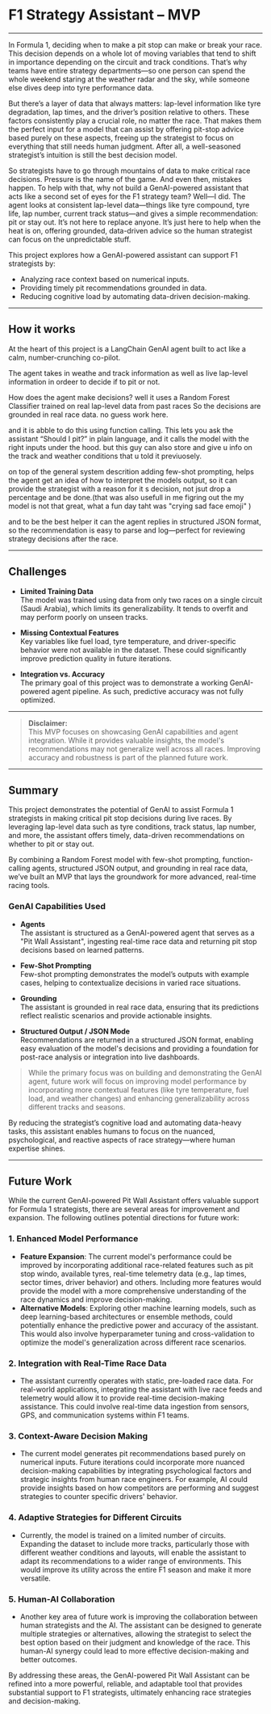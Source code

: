 # F1 Strategy Assistant – MVP
---

In Formula 1, deciding when to make a pit stop can make or break your race. This decision depends on a whole lot of moving variables that tend to shift in importance depending on the circuit and track conditions. That’s why teams have entire strategy departments—so one person can spend the whole weekend staring at the weather radar and the sky, while someone else dives deep into tyre performance data.

But there’s a layer of data that always matters: lap-level information like tyre degradation, lap times, and the driver’s position relative to others. These factors consistently play a crucial role, no matter the race. That makes them the perfect input for a model that can assist by offering pit-stop advice based purely on these aspects, freeing up the strategist to focus on everything that still needs human judgment. After all, a well-seasoned strategist’s intuition is still the best decision model.

So strategists have to go through mountains of data to make critical race decisions. Pressure is the name of the game. And even then, mistakes happen.
To help with that, why not build a GenAI-powered assistant that acts like a second set of eyes for the F1 strategy team?
Well—I did.
The agent looks at consistent lap-level data—things like tyre compound, tyre life, lap number, current track status—and gives a simple recommendation: pit or stay out.
It’s not here to replace anyone. It’s just here to help when the heat is on, offering grounded, data-driven advice so the human strategist can focus on the unpredictable stuff.

This project explores how a GenAI-powered assistant can support F1 strategists by:

- Analyzing race context based on numerical inputs.
- Providing timely pit recommendations grounded in data.
- Reducing cognitive load by automating data-driven decision-making.

---
## How it works

At the heart of this project is a LangChain GenAI agent built to act like a calm, number-crunching co-pilot.

The agent takes in weathe and track information as well as live lap-level information in ordeer to decide if to pit or not.

How does the agent make decisions? well it uses a Random Forest Classifier trained on real lap-level data from past races
So the decisions are grounded in real race data. no guess work here.

<!-- insert model snippet here -->

and it is abble to do this using function calling. This lets you ask the assistant “Should I pit?” in plain language, and it calls the model with the right inputs under the hood. but this guy can also store and give u info on the track and weather conditions that u told it previuosely.

<!-- insert tool definition snippet -->

on top of the general system descrition adding few-shot prompting, helps the agent get an idea of how to interpret the models output, so it can provide the strategist with a reason for it s decision, not jsut drop a percentage and be done.(that was also usefull in me figring out the my model is not that great, what a fun day taht was "crying sad face emoji" )

<!-- few-shot examples snippet -->

and to be the best helper it can the agent replies in structured JSON format, so the recommendation is easy to parse and log—perfect for reviewing strategy decisions after the race.

<!-- json output snippet -->



---

## Challenges

- **Limited Training Data**  
  The model was trained using data from only two races on a single circuit (Saudi Arabia), which limits its generalizability. It tends to overfit and may perform poorly on unseen tracks.

- **Missing Contextual Features**  
  Key variables like fuel load, tyre temperature, and driver-specific behavior were not available in the dataset. These could significantly improve prediction quality in future iterations.

- **Integration vs. Accuracy**  
  The primary goal of this project was to demonstrate a working GenAI-powered agent pipeline. As such, predictive accuracy was not fully optimized.

---

> **Disclaimer:**  
> This MVP focuses on showcasing GenAI capabilities and agent integration. While it provides valuable insights, the model's recommendations may not generalize well across all races. Improving accuracy and robustness is part of the planned future work.
---

## Summary

This project demonstrates the potential of GenAI to assist Formula 1 strategists in making critical pit stop decisions during live races. By leveraging lap-level data such as tyre conditions, track status, lap number, and more, the assistant offers timely, data-driven recommendations on whether to pit or stay out.

By combining a Random Forest model with few-shot prompting, function-calling agents, structured JSON output, and grounding in real race data, we’ve built an MVP that lays the groundwork for more advanced, real-time racing tools.

### GenAI Capabilities Used

- **Agents**  
  The assistant is structured as a GenAI-powered agent that serves as a "Pit Wall Assistant", ingesting real-time race data and returning pit stop decisions based on learned patterns.

- **Few-Shot Prompting**  
  Few-shot prompting demonstrates the model’s outputs with example cases, helping to contextualize decisions in varied race situations.

- **Grounding**  
  The assistant is grounded in real race data, ensuring that its predictions reflect realistic scenarios and provide actionable insights.

- **Structured Output / JSON Mode**  
  Recommendations are returned in a structured JSON format, enabling easy evaluation of the model's decisions and providing a foundation for post-race analysis or integration into live dashboards.

> While the primary focus was on building and demonstrating the GenAI agent, future work will focus on improving model performance by incorporating more contextual features (like tyre temperature, fuel load, and weather changes) and enhancing generalizability across different tracks and seasons.

By reducing the strategist’s cognitive load and automating data-heavy tasks, this assistant enables humans to focus on the nuanced, psychological, and reactive aspects of race strategy—where human expertise shines.


---

## Future Work

While the current GenAI-powered Pit Wall Assistant offers valuable support for Formula 1 strategists, there are several areas for improvement and expansion. The following outlines potential directions for future work:

### 1. **Enhanced Model Performance**
   - **Feature Expansion**: The current model's performance could be improved by incorporating additional race-related features such as pit stop windo, available tyres, real-time telemetry data (e.g., lap times, sector times, driver behavior) and others. Including more features would provide the model with a more comprehensive understanding of the race dynamics and improve decision-making.
   - **Alternative Models**: Exploring other machine learning models, such as deep learning-based architectures or ensemble methods, could potentially enhance the predictive power and accuracy of the assistant. This would also involve hyperparameter tuning and cross-validation to optimize the model's generalization across different race scenarios.

### 2. **Integration with Real-Time Race Data**
   - The assistant currently operates with static, pre-loaded race data. For real-world applications, integrating the assistant with live race feeds and telemetry would allow it to provide real-time decision-making assistance. This could involve real-time data ingestion from sensors, GPS, and communication systems within F1 teams.

### 3. **Context-Aware Decision Making**
   - The current model generates pit recommendations based purely on numerical inputs. Future iterations could incorporate more nuanced decision-making capabilities by integrating psychological factors and strategic insights from human race engineers. For example, AI could provide insights based on how competitors are performing and suggest strategies to counter specific drivers' behavior.

### 4. **Adaptive Strategies for Different Circuits**
   - Currently, the model is trained on a limited number of circuits. Expanding the dataset to include more tracks, particularly those with different weather conditions and layouts, will enable the assistant to adapt its recommendations to a wider range of environments. This would improve its utility across the entire F1 season and make it more versatile.

### 5. **Human-AI Collaboration**
   - Another key area of future work is improving the collaboration between human strategists and the AI. The assistant can be designed to generate multiple strategies or alternatives, allowing the strategist to select the best option based on their judgment and knowledge of the race. This human-AI synergy could lead to more effective decision-making and better outcomes.

By addressing these areas, the GenAI-powered Pit Wall Assistant can be refined into a more powerful, reliable, and adaptable tool that provides substantial support to F1 strategists, ultimately enhancing race strategies and decision-making.
